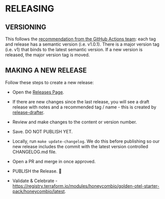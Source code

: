 # RELEASING

## VERSIONING

This follows the [recommendation from the GitHub Actions team](https://github.com/actions/toolkit/blob/master/docs/action-versioning.md#versioning): each tag and release has a semantic version (i.e. v1.0.1). There is a major version tag (i.e. v1) that binds to the latest semantic version. If a new version is released, the major version tag is moved.

## MAKING A NEW RELEASE

Follow these steps to create a new release:

* Open the [Releases Page](https://github.com/honeycombio/terraform-honeycombio-golden-otel-starter-pack/releases).


* If there are new changes since the last release, you will see a draft release with notes and a recommended tag / name - this is created by [release-drafter](.github/workflows/release-drafter.yml).
 

* Review and make changes to the content or version number.


* Save. DO NOT PUBLISH YET.


* Locally, run `make update-changelog`. We do this before publishing so our new release includes the commit with the latest version controlled CHANGELOG.md file.


* Open a PR and merge in once approved.


* PUBLISH the Release. 🎉


* Validate & Celebrate - https://registry.terraform.io/modules/honeycombio/golden-otel-starter-pack/honeycombio/latest.